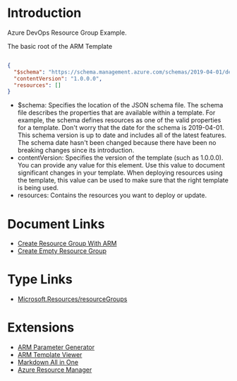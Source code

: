 # Introduction 
Azure DevOps Resource Group Example.


The basic root of the ARM Template

```json

{
  "$schema": "https://schema.management.azure.com/schemas/2019-04-01/deploymentTemplate.json#",
  "contentVersion": "1.0.0.0",
  "resources": []
}

```


- $schema: Specifies the location of the JSON schema file. The schema file describes the properties that are available within a template. For example, the schema defines resources as one of the valid properties for a template. Don't worry that the date for the schema is 2019-04-01. This schema version is up to date and includes all of the latest features. The schema date hasn't been changed because there have been no breaking changes since its introduction.
- contentVersion: Specifies the version of the template (such as 1.0.0.0). You can provide any value for this element. Use this value to document significant changes in your template. When deploying resources using the template, this value can be used to make sure that the right template is being used.
- resources: Contains the resources you want to deploy or update.

# Document Links
- [Create Resource Group With ARM](https://docs.microsoft.com/en-us/azure/azure-resource-manager/templates/template-tutorial-create-first-template)
- [Create Empty Resource Group](https://docs.microsoft.com/en-us/azure/azure-resource-manager/templates/deploy-to-subscription)

# Type Links
- [Microsoft.Resources/resourceGroups](https://docs.microsoft.com/en-us/azure/templates/microsoft.resources/2020-06-01/resourcegroups)

# Extensions
- [ARM Parameter Generator](https://marketplace.visualstudio.com/items?itemName=wilfriedwoivre.arm-params-generator)
- [ARM Template Viewer](https://marketplace.visualstudio.com/items?itemName=bencoleman.armview)
- [Markdown All in One](https://marketplace.visualstudio.com/items?itemName=yzhang.markdown-all-in-one)
- [Azure Resource Manager](https://marketplace.visualstudio.com/items?itemName=msazurermtools.azurerm-vscode-tools)



